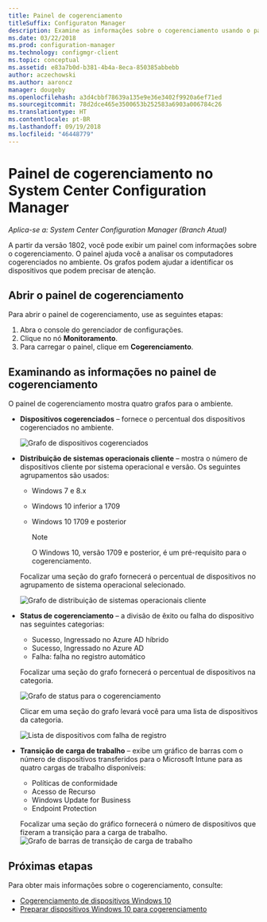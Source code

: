 ```yaml
---
title: Painel de cogerenciamento
titleSuffix: Configuraton Manager
description: Examine as informações sobre o cogerenciamento usando o painel.
ms.date: 03/22/2018
ms.prod: configuration-manager
ms.technology: configmgr-client
ms.topic: conceptual
ms.assetid: e83a7b0d-b381-4b4a-8eca-850385abbebb
author: aczechowski
ms.author: aaroncz
manager: dougeby
ms.openlocfilehash: a3d4cbbf78639a135e9e36e3402f9920a6ef71ed
ms.sourcegitcommit: 78d2dce465e3500653b252583a6903a006784c26
ms.translationtype: HT
ms.contentlocale: pt-BR
ms.lasthandoff: 09/19/2018
ms.locfileid: "46448779"
---
```

# <a name="co-management-dashboard-in-system-center-configuration-manager"></a>Painel de cogerenciamento no System Center Configuration Manager
*Aplica-se a: System Center Configuration Manager (Branch Atual)*

A partir da versão 1802, você pode exibir um painel com informações sobre o cogerenciamento. O painel ajuda você a analisar os computadores cogerenciados no ambiente. Os grafos podem ajudar a identificar os dispositivos que podem precisar de atenção.<!--1356648-->

## <a name="open-the-co-management-dashboard"></a>Abrir o painel de cogerenciamento
Para abrir o painel de cogerenciamento, use as seguintes etapas: 

1. Abra o console do gerenciador de configurações. 
2. Clique no nó **Monitoramento**. 
3. Para carregar o painel, clique em **Cogerenciamento**.

## <a name="reviewing-information-in-the-co-management-dashboard"></a>Examinando as informações no painel de cogerenciamento

O painel de cogerenciamento mostra quatro grafos para o ambiente. 

- **Dispositivos cogerenciados** – fornece o percentual dos dispositivos cogerenciados no ambiente.

    ![Grafo de dispositivos cogerenciados](media\co-management-dashboard\Percent-Co-managed-graph.PNG)

- **Distribuição de sistemas operacionais cliente** – mostra o número de dispositivos cliente por sistema operacional e versão. Os seguintes agrupamentos são usados: </br>
    - Windows 7 e 8.x
    - Windows 10 inferior a 1709
    - Windows 10 1709 e posterior

         > [!NOTE] 
         > O Windows 10, versão 1709 e posterior, é um pré-requisito para o cogerenciamento.

     Focalizar uma seção do grafo fornecerá o percentual de dispositivos no agrupamento de sistema operacional selecionado.

     ![Grafo de distribuição de sistemas operacionais cliente](media\co-management-dashboard\Co-management-OS-distribution-graph.PNG)

- **Status de cogerenciamento** – a divisão de êxito ou falha do dispositivo nas seguintes categorias:
    - Sucesso, Ingressado no Azure AD híbrido
    - Sucesso, Ingressado no Azure AD
    - Falha: falha no registro automático
    
     Focalizar uma seção do grafo fornecerá o percentual de dispositivos na categoria. 

     ![Grafo de status para o cogerenciamento](media\co-management-dashboard\Co-management-status-graph.PNG)

     Clicar em uma seção do grafo levará você para uma lista de dispositivos da categoria.
 
     ![Lista de dispositivos com falha de registro](media\co-management-dashboard\Enrollment-Failure_Device-List.PNG)


- **Transição de carga de trabalho** – exibe um gráfico de barras com o número de dispositivos transferidos para o Microsoft Intune para as quatro cargas de trabalho disponíveis:
    - Políticas de conformidade
    - Acesso de Recurso
    - Windows Update for Business
    - Endpoint Protection

     Focalizar uma seção do gráfico fornecerá o número de dispositivos que fizeram a transição para a carga de trabalho. 
     ![Grafo de barras de transição de carga de trabalho](media\co-management-dashboard\Workload-Transition.PNG)


## <a name="next-steps"></a>Próximas etapas

Para obter mais informações sobre o cogerenciamento, consulte:
 - [Cogerenciamento de dispositivos Windows 10](/sccm/core/clients/manage/co-management-overview)
 - [Preparar dispositivos Windows 10 para cogerenciamento](/sccm/core/clients/manage/co-management-prepare)

    

